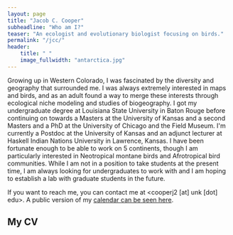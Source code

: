 ```yaml
---
layout: page
title: "Jacob C. Cooper"
subheadline: "Who am I?"
teaser: "An ecologist and evolutionary biologist focusing on birds."
permalink: "/jcc/"
header:
    title: " "
    image_fullwidth: "antarctica.jpg"
---
```


Growing up in Western Colorado, I was fascinated by the diversity and geography that surrounded me. I was always extremely interested in maps and birds, and as an adult found a way to merge these interests through ecological niche modeling and studies of biogeography. I got my undergraduate degree at Louisiana State University in Baton Rouge before continuing on towards a Masters at the University of Kansas and a second Masters and a PhD at the University of Chicago and the Field Museum. I'm currently a Postdoc at the University of Kansas and an adjunct lecturer at Haskell Indian Nations University in Lawrence, Kansas. I have been fortunate enough to be able to work on 5 continents, though I am particularly interested in Neotropical montane birds and Afrotropical bird communities. While I am not in a position to take students at the present time, I am always looking for undergraduates to work with and I am hoping to establish a lab with graduate students in the future.

If you want to reach me, you can contact me at <cooperj2 [at] unk [dot] edu>. A public version of my [calendar can be seen here](https://outlook.office365.com/owa/calendar/7dcd0059210e4b8cbf516ecd8cc6137b@unk.edu/c45458870a984f50a9044c4c827ec93e18094584178685809907/calendar.html).

## My CV

<object data="{{ site.url }}{{ site.baseurl }}/pdfs/Cooper-Curriculum-Vitae.pdf" width="750" height="750" type="application/pdf"></object>
